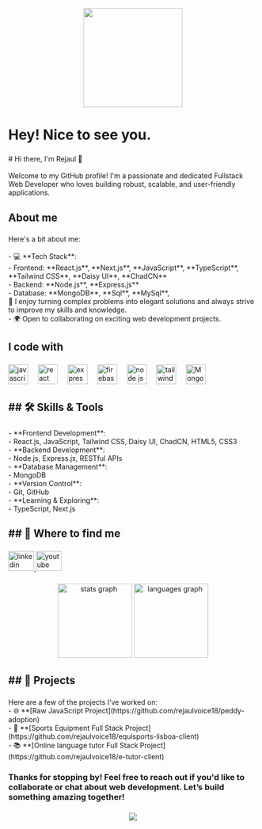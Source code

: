 <div align="center">
  <img height="200"  src="https://i.ibb.co/5hpg84P6/Black-and-White-Minimalist-Personal-Profile-Linked-In-Banner.png"  />
</div>

###

<h1 align="left">Hey! Nice to see you.</h1>

###

<p align="left"># Hi there, I'm Rejaul 👋<br><br>Welcome to my GitHub profile! I'm a passionate and dedicated Fullstack Web Developer who loves building robust, scalable, and user-friendly applications.</p>

###

<h2 align="left">About me</h2>

###

<p align="left">Here's a bit about me:<br><br>- 💻 **Tech Stack**: <br>  - Frontend: **React.js**, **Next.js**, **JavaScript**, **TypeScript**,  **Tailwind CSS**, **Daisy UI**, **ChadCN**<br>  - Backend: **Node.js**, **Express.js**<br>  - Database: **MongoDB**, **Sql**, **MySql**,<br> 🌟 I enjoy turning complex problems into elegant solutions and always strive to improve my skills and knowledge.<br>- 🌍 Open to collaborating on exciting web development projects.</p>

###

<h2 align="left">I code with</h2>

###

<div align="left">
  <img src="https://cdn.jsdelivr.net/gh/devicons/devicon/icons/javascript/javascript-original.svg" height="40" alt="javascript logo"  />
  <img width="12" />
  <img src="https://cdn.jsdelivr.net/gh/devicons/devicon/icons/react/react-original.svg" height="40" alt="react logo"  />
  <img width="12" />
  <img src="https://cdn.jsdelivr.net/gh/devicons/devicon/icons/express/express-original.svg" height="40" alt="express logo"  />
  <img width="12" />
  <img src="https://cdn.jsdelivr.net/gh/devicons/devicon/icons/firebase/firebase-plain.svg" height="40" alt="firebase logo"  />
  <img width="12" />
  <img src="https://cdn.jsdelivr.net/gh/devicons/devicon/icons/nodejs/nodejs-original.svg" height="40" alt="node js logo"  />
  <img width="12" />
  <img src="https://cdn.jsdelivr.net/gh/devicons/devicon/icons/tailwindcss/tailwindcss-original-wordmark.svg" height="40" alt="tailwindcss logo"  />
  <img width="12" />
  <img src="https://cdn.jsdelivr.net/gh/devicons/devicon/icons/mongodb/mongodb-original.svg" height="40" alt="MongoDB logo"  />
</div>

###

<h2 align="left">## 🛠️ Skills & Tools</h2>

###

<p align="left">- **Frontend Development**:<br>  - React.js, JavaScript, Tailwind CSS, Daisy UI, ChadCN, HTML5, CSS3<br>- **Backend Development**:<br>  - Node.js, Express.js, RESTful APIs<br>- **Database Management**:<br>  - MongoDB<br>- **Version Control**:<br>  - Git, GitHub<br>- **Learning & Exploring**:<br>  - TypeScript, Next.js</p>

###

<h2 align="left">## 🤝 Where to find me</h2>

###

<div align="left">
  <a href="https://www.linkedin.com/in/md-rejaul-karim" target="_blank">
    <img src="https://raw.githubusercontent.com/maurodesouza/profile-readme-generator/master/src/assets/icons/social/linkedin/default.svg" width="52" height="40" alt="linkedin logo"  />
  </a>
  <a href="https://www.youtube.com/@RejaulVoice" target="_blank">
    <img src="https://raw.githubusercontent.com/maurodesouza/profile-readme-generator/master/src/assets/icons/social/youtube/default.svg" width="52" height="40" alt="youtube logo"  />
  </a>
</div>

###

<div align="center">
  <img src="https://github-readme-stats.vercel.app/api?username=rejaulvoice18&hide_title=false&hide_rank=false&show_icons=true&include_all_commits=true&count_private=true&disable_animations=false&theme=dracula&locale=en&hide_border=false&order=1" height="150" alt="stats graph"  />
  <img src="https://github-readme-stats.vercel.app/api/top-langs?username=rejaulvoice18&locale=en&hide_title=false&layout=compact&card_width=320&langs_count=5&theme=dracula&hide_border=false&order=2" height="150" alt="languages graph"  />
</div>

###

<h2 align="left">## 🌟 Projects</h2>

###

<p align="left">Here are a few of the projects I’ve worked on:<br>- 🌐 **[Raw JavaScript Project](https://github.com/rejaulvoice18/peddy-adoption)<br>- 🛒 **[Sports Equipment Full Stack Project](https://github.com/rejaulvoice18/equisports-lisboa-client)<br>- 📚 **[Online language tutor Full Stack Project](https://github.com/rejaulvoice18/e-tutor-client)</p>

###

<h3 align="left">Thanks for stopping by! Feel free to reach out if you'd like to collaborate or chat about web development. Let’s build something amazing together!</h3>

###

<div align="center">
  <img src="https://profile-counter.glitch.me/rejaulvoice18/count.svg?"  />
</div>

###
